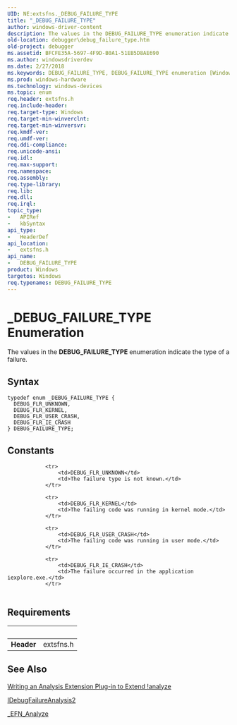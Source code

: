 ```yaml
---
UID: NE:extsfns._DEBUG_FAILURE_TYPE
title: "_DEBUG_FAILURE_TYPE"
author: windows-driver-content
description: The values in the DEBUG_FAILURE_TYPE enumeration indicate the type of a failure.
old-location: debugger\debug_failure_type.htm
old-project: debugger
ms.assetid: BFCFE35A-5697-4F9D-B0A1-51EB5D8AE690
ms.author: windowsdriverdev
ms.date: 2/27/2018
ms.keywords: DEBUG_FAILURE_TYPE, DEBUG_FAILURE_TYPE enumeration [Windows Debugging], DEBUG_FLR_IE_CRASH, DEBUG_FLR_KERNEL, DEBUG_FLR_UNKNOWN, DEBUG_FLR_USER_CRASH, _DEBUG_FAILURE_TYPE, debugger.debug_failure_type, extsfns/DEBUG_FAILURE_TYPE, extsfns/DEBUG_FLR_IE_CRASH, extsfns/DEBUG_FLR_KERNEL, extsfns/DEBUG_FLR_UNKNOWN, extsfns/DEBUG_FLR_USER_CRASH
ms.prod: windows-hardware
ms.technology: windows-devices
ms.topic: enum
req.header: extsfns.h
req.include-header: 
req.target-type: Windows
req.target-min-winverclnt: 
req.target-min-winversvr: 
req.kmdf-ver: 
req.umdf-ver: 
req.ddi-compliance: 
req.unicode-ansi: 
req.idl: 
req.max-support: 
req.namespace: 
req.assembly: 
req.type-library: 
req.lib: 
req.dll: 
req.irql: 
topic_type:
-	APIRef
-	kbSyntax
api_type:
-	HeaderDef
api_location:
-	extsfns.h
api_name:
-	DEBUG_FAILURE_TYPE
product: Windows
targetos: Windows
req.typenames: DEBUG_FAILURE_TYPE
---
```


# _DEBUG_FAILURE_TYPE Enumeration
The values in the <b>DEBUG_FAILURE_TYPE</b> enumeration indicate the type of a failure.

## Syntax
````
typedef enum _DEBUG_FAILURE_TYPE { 
  DEBUG_FLR_UNKNOWN,
  DEBUG_FLR_KERNEL,
  DEBUG_FLR_USER_CRASH,
  DEBUG_FLR_IE_CRASH
} DEBUG_FAILURE_TYPE;
````

## Constants

<table>
            
                <tr>
                    <td>DEBUG_FLR_UNKNOWN</td>
                    <td>The failure type is not known.</td>
                </tr>
            
                <tr>
                    <td>DEBUG_FLR_KERNEL</td>
                    <td>The failing code was running in kernel mode.</td>
                </tr>
            
                <tr>
                    <td>DEBUG_FLR_USER_CRASH</td>
                    <td>The failing code was running in user mode.</td>
                </tr>
            
                <tr>
                    <td>DEBUG_FLR_IE_CRASH</td>
                    <td>The failure occurred in the application iexplore.exe.</td>
                </tr>
</table>


## Requirements
| &nbsp; | &nbsp; |
| ---- |:---- |
| **Header** | extsfns.h |

## See Also

<a href="https://msdn.microsoft.com/7648F789-85D5-4247-90DD-2EAA43543483">Writing an Analysis Extension Plug-in to Extend !analyze</a>



<a href="..\extsfns\nn-extsfns-idebugfailureanalysis2.md">IDebugFailureAnalysis2</a>



<a href="..\extsfns\nc-extsfns-ext_analysis_plugin.md">_EFN_Analyze</a>